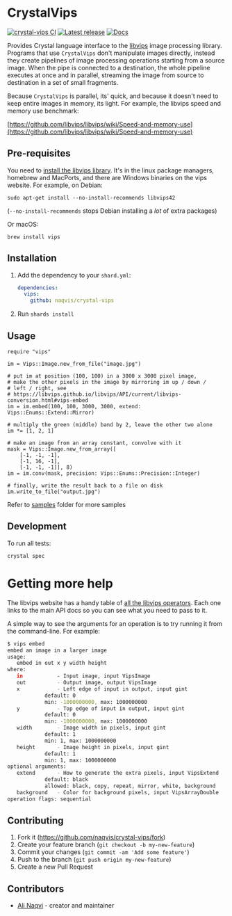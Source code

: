 # CrystalVips

[![crystal-vips CI](https://github.com/naqvis/crystal-vips/actions/workflows/ci.yml/badge.svg)](https://github.com/naqvis/crystal-vips/actions/workflows/ci.yml)
[![Latest release](https://img.shields.io/github/release/naqvis/crystal-vips.svg)](https://github.com/naqvis/crystal-vips/releases)
[![Docs](https://img.shields.io/badge/docs-available-brightgreen.svg)](https://naqvis.github.io/crystal-vips/)

Provides Crystal language interface to the [libvips](https://github.com/libvips/libvips) image processing library.
Programs that use `CrystalVips` don't manipulate images directly, instead they create pipelines of image processing operations starting from a source image. When the pipe is connected to a destination, the whole pipeline executes at once and in parallel, streaming the image from source to destination in a set of small fragments.

Because `CrystalVips` is parallel, its' quick, and because it doesn't need to keep entire images in memory, its light. For example, the libvips speed and memory use benchmark:

[https://github.com/libvips/libvips/wiki/Speed-and-memory-use](https://github.com/libvips/libvips/wiki/Speed-and-memory-use)

## Pre-requisites

You need to [install the libvips
library](https://www.libvips.org/install.html). It's in the linux package managers, homebrew and MacPorts, and there are Windows binaries on the vips website. For example, on Debian:

```
sudo apt-get install --no-install-recommends libvips42
```

(`--no-install-recommends` stops Debian installing a *lot* of extra packages)

Or macOS:

```
brew install vips
```

## Installation

1. Add the dependency to your `shard.yml`:

   ```yaml
   dependencies:
     vips:
       github: naqvis/crystal-vips
   ```

2. Run `shards install`

## Usage

```crystal
require "vips"

im = Vips::Image.new_from_file("image.jpg")

# put im at position (100, 100) in a 3000 x 3000 pixel image, 
# make the other pixels in the image by mirroring im up / down / 
# left / right, see
# https://libvips.github.io/libvips/API/current/libvips-conversion.html#vips-embed
im = im.embed(100, 100, 3000, 3000, extend: Vips::Enums::Extend::Mirror)

# multiply the green (middle) band by 2, leave the other two alone
im *= [1, 2, 1]

# make an image from an array constant, convolve with it
mask = Vips::Image.new_from_array([
    [-1, -1, -1],
    [-1, 16, -1],
    [-1, -1, -1]], 8)
im = im.conv(mask, precision: Vips::Enums::Precision::Integer)

# finally, write the result back to a file on disk
im.write_to_file("output.jpg")
```

Refer to [samples](samples) folder for more samples

## Development

To run all tests:

```
crystal spec
```

# Getting more help

The libvips website has a handy table of [all the libvips
operators](http://libvips.github.io/libvips/API/current/func-list.html). Each
one links to the main API docs so you can see what you need to pass to it.

A simple way to see the arguments for an operation is to try running it
from the command-line. For example:

```bash
$ vips embed
embed an image in a larger image
usage:
   embed in out x y width height
where:
   in           - Input image, input VipsImage
   out          - Output image, output VipsImage
   x            - Left edge of input in output, input gint
			default: 0
			min: -1000000000, max: 1000000000
   y            - Top edge of input in output, input gint
			default: 0
			min: -1000000000, max: 1000000000
   width        - Image width in pixels, input gint
			default: 1
			min: 1, max: 1000000000
   height       - Image height in pixels, input gint
			default: 1
			min: 1, max: 1000000000
optional arguments:
   extend       - How to generate the extra pixels, input VipsExtend
			default: black
			allowed: black, copy, repeat, mirror, white, background
   background   - Color for background pixels, input VipsArrayDouble
operation flags: sequential 
```

## Contributing

1. Fork it (<https://github.com/naqvis/crystal-vips/fork>)
2. Create your feature branch (`git checkout -b my-new-feature`)
3. Commit your changes (`git commit -am 'Add some feature'`)
4. Push to the branch (`git push origin my-new-feature`)
5. Create a new Pull Request

## Contributors

- [Ali Naqvi](https://github.com/naqvis) - creator and maintainer
